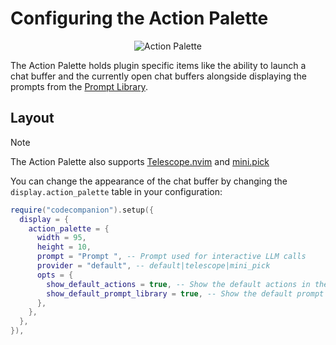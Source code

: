 # Configuring the Action Palette

<p align="center">
  <img src="https://github.com/user-attachments/assets/0d427d6d-aa5f-405c-ba14-583830251740" alt="Action Palette">
</p>

The Action Palette holds plugin specific items like the ability to launch a chat buffer and the currently open chat buffers alongside displaying the prompts from the [Prompt Library](prompt-library).

## Layout

> [!NOTE]
> The Action Palette also supports [Telescope.nvim](https://github.com/nvim-telescope/telescope.nvim) and [mini.pick](https://github.com/echasnovski/mini.pick)

You can change the appearance of the chat buffer by changing the `display.action_palette` table in your configuration:

```lua
require("codecompanion").setup({
  display = {
    action_palette = {
      width = 95,
      height = 10,
      prompt = "Prompt ", -- Prompt used for interactive LLM calls
      provider = "default", -- default|telescope|mini_pick
      opts = {
        show_default_actions = true, -- Show the default actions in the action palette?
        show_default_prompt_library = true, -- Show the default prompt library in the action palette?
      },
    },
  },
}),
```
